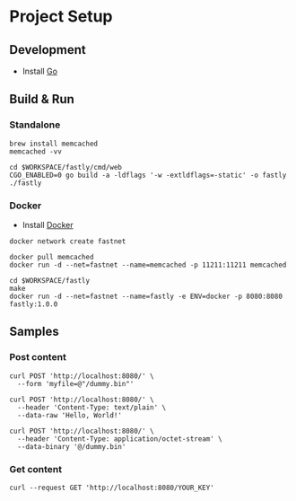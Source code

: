 # Project Setup

## Development

- Install [Go](https://golang.org/doc/install)

## Build & Run

### Standalone

```shell
brew install memcached
memcached -vv
```

```shell
cd $WORKSPACE/fastly/cmd/web
CGO_ENABLED=0 go build -a -ldflags '-w -extldflags=-static' -o fastly
./fastly
```

### Docker

- Install [Docker](https://docs.docker.com/get-docker/)

```shell
docker network create fastnet
```

```shell
docker pull memcached
docker run -d --net=fastnet --name=memcached -p 11211:11211 memcached
```
```shell
cd $WORKSPACE/fastly
make
docker run -d --net=fastnet --name=fastly -e ENV=docker -p 8080:8080 fastly:1.0.0
```

## Samples

### Post content

```shell
curl POST 'http://localhost:8080/' \
  --form 'myfile=@"/dummy.bin"'

curl POST 'http://localhost:8080/' \
  --header 'Content-Type: text/plain' \
  --data-raw 'Hello, World!'
  
curl POST 'http://localhost:8080/' \
  --header 'Content-Type: application/octet-stream' \
  --data-binary '@/dummy.bin'
```

### Get content

```shell
curl --request GET 'http://localhost:8080/YOUR_KEY'
```